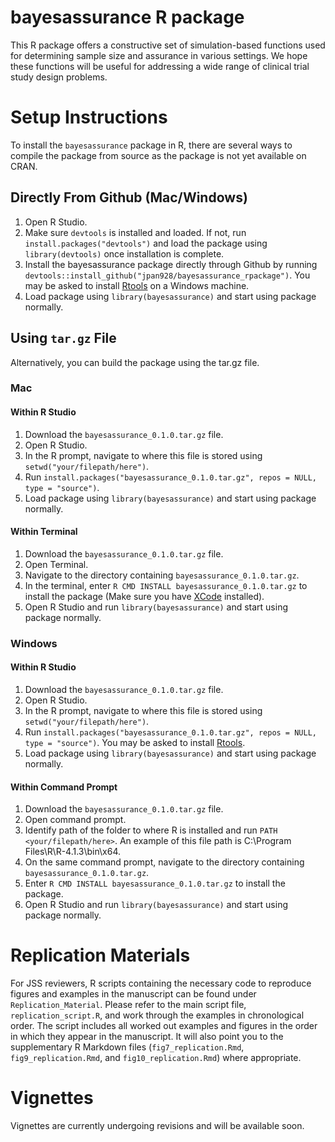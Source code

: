 # bayesassurance R package

This R package offers a constructive set of simulation-based functions
used for determining sample size and assurance in various settings. 
We hope these functions will be useful for addressing a wide range of 
clinical trial study design problems. 

# Setup Instructions

To install the `bayesassurance` package in R, there are several ways to compile the package from
source as the package is not yet available on CRAN. 

## Directly From Github (Mac/Windows)
  1. Open R Studio.
  2. Make sure `devtools` is installed and loaded. If not, run `install.packages("devtools")` and 
  load the package using `library(devtools)` once installation is complete. 
  3. Install the bayesassurance package directly through Github by running
  `devtools::install_github("jpan928/bayesassurance_rpackage")`. 
  You may be asked to install [Rtools](https://cran.rstudio.com/bin/windows/Rtools/)
  on a Windows machine. 
  4. Load package using `library(bayesassurance)` and start using package normally. 


## Using `tar.gz` File

Alternatively, you can build the package using the tar.gz file.

### Mac

#### Within R Studio

  1. Download the `bayesassurance_0.1.0.tar.gz` file. 
  2. Open R Studio.
  3. In the R prompt, navigate to where this file is stored using `setwd("your/filepath/here")`. 
  4. Run `install.packages("bayesassurance_0.1.0.tar.gz", repos = NULL, type = "source")`. 
  5. Load package using `library(bayesassurance)` and start using package normally. 

#### Within Terminal

  1. Download the `bayesassurance_0.1.0.tar.gz` file.
  2. Open Terminal.
  3. Navigate to the directory containing `bayesassurance_0.1.0.tar.gz`.
  4. In the terminal, enter `R CMD INSTALL bayesassurance_0.1.0.tar.gz` to install the 
  package (Make sure you have [XCode](https://apps.apple.com/us/app/xcode/id497799835?mt=12) 
  installed). 
  5. Open R Studio and run `library(bayesassurance)` and start using package normally. 
  
  
### Windows

#### Within R Studio

  1. Download the `bayesassurance_0.1.0.tar.gz` file. 
  2. Open R Studio.
  3. In the R prompt, navigate to where this file is stored using `setwd("your/filepath/here")`. 
  4. Run `install.packages("bayesassurance_0.1.0.tar.gz", repos = NULL, type = "source")`.
  You may be asked to install [Rtools](https://cran.rstudio.com/bin/windows/Rtools/). 
  5. Load package using `library(bayesassurance)` and start using package normally. 
  
  
#### Within Command Prompt

  1. Download the `bayesassurance_0.1.0.tar.gz` file.
  2. Open command prompt.
  3. Identify path of the folder to where R is installed and run `PATH <your/filepath/here>`. 
  An example of this file path is C:\Program Files\R\R-4.1.3\bin\x64. 
  4. On the same command prompt, navigate to the directory containing `bayesassurance_0.1.0.tar.gz`. 
  5. Enter `R CMD INSTALL bayesassurance_0.1.0.tar.gz` to install the package. 
  6. Open R Studio and run `library(bayesassurance)` and start using package normally. 


# Replication Materials

For JSS reviewers, R scripts containing the necessary code to reproduce figures and examples
in the manuscript can be found under `Replication_Material`. Please refer to the main 
script file, `replication_script.R`, and work through the examples in chronological 
order. The script includes all worked out examples and figures in the order in which they 
appear in the manuscript. It will also point you to the supplementary R Markdown files 
(`fig7_replication.Rmd`, `fig9_replication.Rmd`, and `fig10_replication.Rmd`)
where appropriate. 
  
# Vignettes

Vignettes are currently undergoing revisions and will be available soon. 

